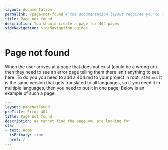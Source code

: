 ```yaml
---
layout: documentation
permalink: /page-not-found # the documentation layout requires you to fill the permalink for it to be highlighted in the side navigation
title: Page not found
description: You should create a page for 404 pages
sideNavigation: sideNavigation.guides
---
```

# Page not found
When the user arrives at a page that does not exist (could be a wrong url) - then they need to see an error page telling them there isn't anything to see here. To do you you need to add a 404.md to your project in root: `/404.md`. It is the same version that gets translated to all languages, so if you need it in multiple languages, then you need to put it in one page. Below is an example of such a page.

```yml
---
layout: pageNotFound
preTitle: Error 404
title: Page not found
description: We cannot find the page you are looking for
cta:
- text: Home
  isPrimary: true
  href: /
---
```